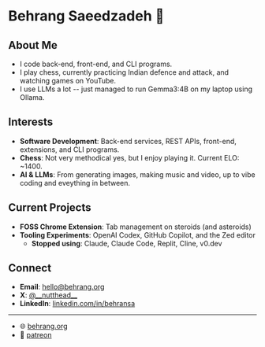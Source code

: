 # Behrang Saeedzadeh 👋

## About Me

- I code back-end, front-end, and CLI programs.
- I play chess, currently practicing Indian defence and attack, and watching games on YouTube.
- I use LLMs a lot -- just managed to run Gemma3:4B on my laptop using Ollama.

## Interests

- **Software Development**: Back-end services, REST APIs, front-end, extensions, and CLI programs.
- **Chess**: Not very methodical yes, but I enjoy playing it. Current ELO: ~1400.
- **AI & LLMs**: From generating images, making music and video, up to vibe coding and eveything in between.

## Current Projects

- **FOSS Chrome Extension**: Tab management on steroids (and asteroids)
- **Tooling Experiments**: OpenAI Codex, GitHub Copilot,  and the Zed editor
  - **Stopped using**: Claude, Claude Code, Replit, Cline, v0.dev

## Connect

- **Email**: hello@behrang.org
- **X**: [@\_\_nutthead\_\_](x.com/__nutthead__)  
- **LinkedIn**: [linkedin.com/in/behransa](https://linkedin.com/in/behrangsa)

---

- 🌐 [behrang.org](https://behrang.org)
- 🤝 [patreon](https://www.patreon.com/c/__nutthead__)


<!---
behrangsa/behrangsa is a ✨ special ✨ repository because its `README.md` (this file) appears on your GitHub profile.
You can click the Preview link to take a look at your changes.
--->
